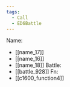 ```yaml
---
tags:
  - Call
  - ED6Battle
---
```

Name:
- [[name_17]]
- [[name_16]]
- [[name_18]]
Battle:
- [[battle_928]]
Fn:
- [[c1600_function4]]
